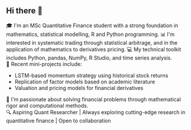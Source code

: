 ## Hi there 👋

🎓 I'm an MSc Quantitative Finance student with a strong foundation in mathematics, statistical modelling, R and Python programming.
📊 I'm interested in systematic trading through statistical arbitrage, and in the application of mathematics to derivatives pricing.
💻 My technical toolkit includes Python, pandas, NumPy, R Studio, and time series analysis.  
🧠 Recent mini-projects include:
- LSTM-based momentum strategy using historical stock returns  
- Replication of factor models based on academic literature  
- Valuation and pricing models for financial derivatives  

🚀 I'm passionate about solving financial problems through mathematical rigor and computational methods.  
🔍 Aspiring Quant Researcher | Always exploring cutting-edge research in quantitative finance | Open to collaboration
<!--
**Jyuen888/Jyuen888** is a ✨ _special_ ✨ repository because its `README.md` (this file) appears on your GitHub profile.



---

